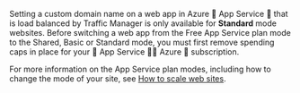 Setting a custom domain name on a web app in Azure  App Service  that is load balanced by Traffic Manager is only available for **Standard** mode websites. Before switching a web app from the Free App Service plan mode to the Shared, Basic or Standard mode, you must first remove spending caps in place for your  App Service  Azure  subscription.

For more information on the App Service plan modes, including how to change the mode of your site, see [How to scale web sites](/documentation/articles/web-sites-scale/).